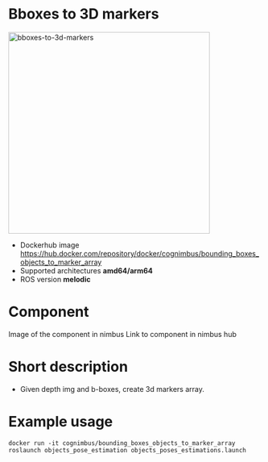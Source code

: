 # Bboxes to 3D markers

<img src="./bboxes-to-3d-markers/Cogniteam_CMYK_Social_white_on_aubergine.jpg" alt="bboxes-to-3d-markers" width="400"/>

* Dockerhub image https://hub.docker.com/repository/docker/cognimbus/bounding_boxes_objects_to_marker_array
* Supported architectures <b>amd64/arm64</b>
* ROS version <b>melodic</b>


# Component
Image of the component in nimbus
Link to component in nimbus hub

# Short description
* Given depth img and b-boxes, create 3d markers array.

# Example usage
```
docker run -it cognimbus/bounding_boxes_objects_to_marker_array roslaunch objects_pose_estimation objects_poses_estimations.launch 
```


